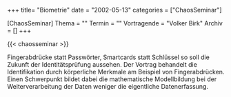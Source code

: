+++
title= "Biometrie"
date = "2002-05-13"
categories = ["ChaosSeminar"]

[ChaosSeminar]
Thema = ""
Termin = ""
Vortragende = "Volker Birk"
Archiv = []
+++

{{< chaosseminar >}}

Fingerabdrücke statt Passwörter, Smartcards statt Schlüssel so soll die Zukunft der Identitätsprüfung aussehen. Der Vortrag behandelt die Identifikation durch körperliche Merkmale am Beispiel von Fingerabdrücken. Einen Schwerpunkt bildet dabei die mathematische Modellbildung bei der Weiterverarbeitung der Daten weniger die eigentliche Datenerfassung.

